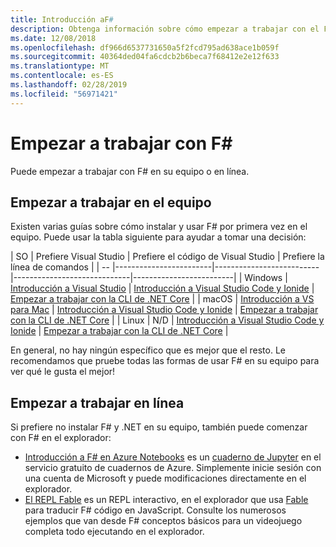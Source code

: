 ```yaml
---
title: Introducción aF#
description: Obtenga información sobre cómo empezar a trabajar con el F# lenguaje de programación.
ms.date: 12/08/2018
ms.openlocfilehash: df966d6537731650a5f2fcd795ad638ace1b059f
ms.sourcegitcommit: 40364ded04fa6cdcb2b6beca7f68412e2e12f633
ms.translationtype: MT
ms.contentlocale: es-ES
ms.lasthandoff: 02/28/2019
ms.locfileid: "56971421"
---
```

# <a name="get-started-with-f"></a>Empezar a trabajar con F\#

Puede empezar a trabajar con F# en su equipo o en línea.

## <a name="get-started-on-your-machine"></a>Empezar a trabajar en el equipo

Existen varias guías sobre cómo instalar y usar F# por primera vez en el equipo.  Puede usar la tabla siguiente para ayudar a tomar una decisión:

| SO | Prefiere Visual Studio | Prefiere el código de Visual Studio | Prefiere la línea de comandos |
| -- |------------------------|--------------------------|-----------------------------|-------------------------|
| Windows | [Introducción a Visual Studio](get-started-visual-studio.md) | [Introducción a Visual Studio Code y Ionide](get-started-vscode.md) | [Empezar a trabajar con la CLI de .NET Core](get-started-command-line.md) |
| macOS | [Introducción a VS para Mac](get-started-with-visual-studio-for-mac.md) | [Introducción a Visual Studio Code y Ionide](get-started-vscode.md) | [Empezar a trabajar con la CLI de .NET Core](get-started-command-line.md) |
| Linux | N/D | [Introducción a Visual Studio Code y Ionide](get-started-vscode.md) | [Empezar a trabajar con la CLI de .NET Core](get-started-command-line.md) |

En general, no hay ningún específico que es mejor que el resto. Le recomendamos que pruebe todas las formas de usar F# en su equipo para ver qué le gusta el mejor!

## <a name="get-started-online"></a>Empezar a trabajar en línea

Si prefiere no instalar F# y .NET en su equipo, también puede comenzar con F# en el explorador:

* [Introducción a F# en Azure Notebooks](https://notebooks.azure.com/Microsoft/projects/2018-Intro-FSharp/html/Introduction%20to%20FSharp.ipynb) es un [cuaderno de Jupyter](https://jupyter.org/) en el servicio gratuito de cuadernos de Azure. Simplemente inicie sesión con una cuenta de Microsoft y puede modificaciones directamente en el explorador.
* [El REPL Fable](https://fable.io/repl/) es un REPL interactivo, en el explorador que usa [Fable](https://fable.io/) para traducir F# código en JavaScript. Consulte los numerosos ejemplos que van desde F# conceptos básicos para un videojuego completa todo ejecutando en el explorador.
